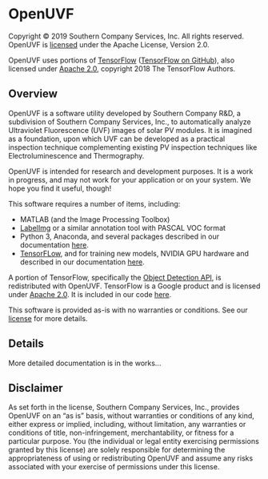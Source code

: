 # OpenUVF
Copyright © 2019 Southern Company Services, Inc. All rights reserved. OpenUVF is [licensed](https://github.com/southern-company-r-d/OpenUVF/blob/master/LICENSE) under the Apache License, Version 2.0.

OpenUVF uses portions of [TensorFlow](http://www.tensorflow.org) ([TensorFlow on GitHub](https://github.com/tensorflow/tensorflow)), also licensed under [Apache 2.0](https://github.com/tensorflow/tensorflow/blob/master/LICENSE), copyright 2018 The TensorFlow Authors.

## Overview

OpenUVF is a software utility developed by Southern Company R&D, a subdivision of Southern Company Services, Inc., to automatically analyze Ultraviolet Fluorescence (UVF) images of solar PV modules. It is imagined as a foundation, upon which UVF can be developed as a practical inspection technique complementing existing PV inspection techniques like Electroluminescence and Thermography.

OpenUVF is intended for research and development purposes. It is a work in progress, and may not work for your application or on your system. We hope you find it useful, though!

This software requires a number of items, including:
* MATLAB (and the Image Processing Toolbox)
* [LabelImg](https://github.com/tzutalin/labelImg) or a similar annotation tool with PASCAL VOC format
* Python 3, Anaconda, and several packages described in our documentation [here](https://github.com/southern-company-r-d/OpenUVF/tree/master/docs).
* [TensorFLow](https://github.com/tensorflow/tensorflow), and for training new models, NVIDIA GPU hardware and described in our documentation [here](https://github.com/southern-company-r-d/OpenUVF/tree/master/docs).

A portion of TensorFlow, specifically the [Object Detection API](https://github.com/tensorflow/models/tree/master/research/object_detection), is redistributed with OpenUVF. TensorFlow is a Google product and is licensed under [Apache 2.0](https://github.com/tensorflow/tensorflow/blob/master/LICENSE). It is included in our code [here](https://github.com/southern-company-r-d/OpenUVF/tree/master/core/object_detection).

This software is provided as-is with no warranties or conditions. See our [license](https://github.com/southern-company-r-d/OpenUVF/blob/master/LICENSE) for more details. 

## Details
More detailed documentation is in the works...

## Disclaimer
As set forth in the license, Southern Company Services, Inc., provides OpenUVF on an “as is” basis, without warranties or conditions of any kind, either express or implied, including, without limitation, any warranties or conditions of title, non-infringement, merchantability, or fitness for a particular purpose. You (the individual or legal entity exercising permissions granted by this license) are solely responsible for determining the appropriateness of using or redistributing OpenUVF and assume any risks associated with your exercise of permissions under this license.

